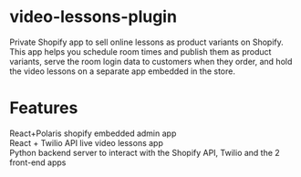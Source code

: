 # video-lessons-plugin

Private Shopify app to sell online lessons as product variants on Shopify. This app helps you schedule room times and publish them as product variants, serve the room login data to customers when they order, and hold the video lessons on a separate app embedded in the store.

# Features

React+Polaris shopify embedded admin app
<br/>
React + Twilio API live video lessons app
<br/>
Python backend server to interact with the Shopify API, Twilio and the 2 front-end apps
